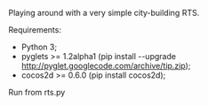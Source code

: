 Playing around with a very simple city-building RTS.

Requirements:
- Python 3;
- pyglets >= 1.2alpha1 (pip install --upgrade http://pyglet.googlecode.com/archive/tip.zip);
- cocos2d >= 0.6.0 (pip install cocos2d);

Run from rts.py

